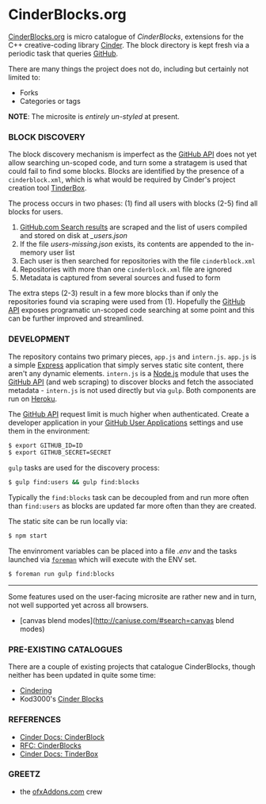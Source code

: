
# CinderBlocks.org
[CinderBlocks.org](http://cinderblocks.org) is micro catalogue of *CinderBlocks*, extensions for the C++ creative-coding library [Cinder](http://libcinder.org). The block directory is kept fresh via a periodic task that queries [GitHub](https://github.com).

There are many things the project does not do, including but certainly not limited to:
- Forks
- Categories or tags

**NOTE**: The microsite is *entirely un-styled* at present.

### BLOCK DISCOVERY
The block discovery mechanism is imperfect as the [GitHub API](https://developer.github.com/v3/) does not yet allow searching un-scoped code, and turn some a stratagem is used that could fail to find some blocks. Blocks are identified by the presence of a `cinderblock.xml`, which is what would be required by Cinder's project creation tool [TinderBox](http://libcinder.org/docs/welcome/TinderBox.html).

The process occurs in two phases: (1) find all users with blocks (2-5) find all blocks for users.
1. [GitHub.com Search results](https://github.com/search?p=1&q=cinderblock.xml+in%3Apath&type=Code) are scraped and the list of users compiled and stored on disk at *_users.json*
2. If the file *users-missing.json* exists, its contents are appended to the in-memory user list
3. Each user is then searched for repositories with the file `cinderblock.xml`
4. Repositories with more than one `cinderblock.xml` file are ignored
5. Metadata is captured from several sources and fused to form

The extra steps (2-3) result in a few more blocks than if only the repositories found via scraping were used from (1). Hopefully the [GitHub API](https://developer.github.com/v3/) exposes programatic un-scoped code searching at some point and this can be further improved and streamlined.

### DEVELOPMENT
The repository contains two primary pieces, `app.js` and `intern.js`. `app.js` is a simple [Express](http://expressjs.com) application that simply serves static site content, there aren't any dynamic elements. `intern.js` is a [Node.js](http://nodejs.org) module that uses the [GitHub API](https://developer.github.com/v3/) (and web scraping) to discover blocks and fetch the associated metadata - `intern.js` is not used directly but via `gulp`. Both components are run on [Heroku](https://heroku.com).

The [GitHub API](https://developer.github.com/v3/)  request limit is much higher when authenticated. Create a developer application in your [GitHub User Applications](https://github.com/settings/applications/) settings and use them in the environment:
```sh
$ export GITHUB_ID=ID
$ export GITHUB_SECRET=SECRET
```

`gulp` tasks are used for the discovery process:
```sh
$ gulp find:users && gulp find:blocks
```

Typically the `find:blocks` task can be decoupled from and run more often than `find:users` as blocks are updated far more often than they are created.

The static site can be run locally via:
```sh
$ npm start
```

The envinroment variables can be placed into a file *.env* and the tasks launched via [`foreman`](http://ddollar.github.io/foreman/) which will execute with the ENV set.
```sh
$ foreman run gulp find:blocks
```

---

Some features used on the user-facing microsite are rather new and in turn, not well supported yet across all browsers.
- [canvas blend modes](http://caniuse.com/#search=canvas blend modes)

### PRE-EXISTING CATALOGUES
There are a couple of existing projects that catalogue CinderBlocks, though neither has been updated in quite some time:
- [Cindering](http://cindering.org/blocks/)
- Kod3000's [Cinder Blocks](http://dany.pro/jects/ongoing/cinder_display_all_blocks.html)

### REFERENCES
- [Cinder Docs: CinderBlock](http://libcinder.org/docs/welcome/CinderBlocks.html)
- [RFC: CinderBlocks](https://forum.libcinder.org/topic/rfc-cinderblocks)
- [Cinder Docs: TinderBox](http://libcinder.org/docs/welcome/TinderBox.html)

### GREETZ
- the [ofxAddons.com](http://ofxaddons.com) crew
